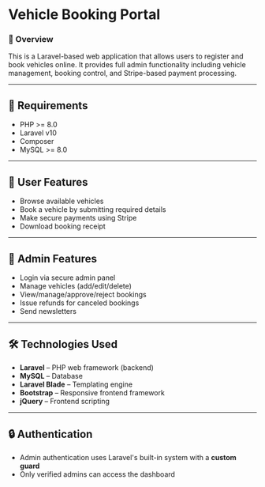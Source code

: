 # Vehicle Booking Portal

### 🚗 Overview

This is a Laravel-based web application that allows users to register and book vehicles online. It provides full admin functionality including vehicle management, booking control, and Stripe-based payment processing.

---

## 🔧 Requirements

- PHP >= 8.0
- Laravel v10
- Composer
- MySQL >= 8.0

---

## 👤 User Features

- Browse available vehicles
- Book a vehicle by submitting required details
- Make secure payments using Stripe
- Download booking receipt

---

## 🔐 Admin Features

- Login via secure admin panel
- Manage vehicles (add/edit/delete)
- View/manage/approve/reject bookings
- Issue refunds for canceled bookings
- Send newsletters

---

## 🛠️ Technologies Used

- **Laravel** – PHP web framework (backend)
- **MySQL** – Database
- **Laravel Blade** – Templating engine
- **Bootstrap** – Responsive frontend framework
- **jQuery** – Frontend scripting

---

## 🔒 Authentication

- Admin authentication uses Laravel's built-in system with a **custom guard**
- Only verified admins can access the dashboard
